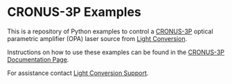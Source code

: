 # CRONUS-3P Examples

This is a repository of Python examples to control a [CRONUS-3P](https://lightcon.com/product/cronus-3p-laser-source-for-advanced-microscopy/) optical parametric amplifier (OPA) laser source from [Light Conversion](https://lightcon.com/).

Instructions on how to use these examples can be found in the [CRONUS-3P Documentation Page](https://lightconupdater.blob.core.windows.net/documentation/LightComposer/examples.html).

For assistance contact [Light Conversion Support](mailto:support@lightcon.com).
